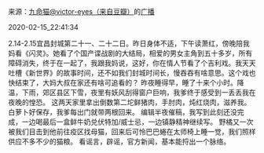 来源：[九命猫@victor-eyes（来自豆瓣）](https://www.douban.com/people/OldCatMiMiMi/)的[广播](https://www.douban.com/people/OldCatMiMiMi/status/2813509744/)


2020-02-15_22:41:34


2.14-2.15宜昌封城第二十一、二十二日。昨日身体不适，下午读萧红，傍晚陪我妈看《闪灵》。她看了个国产谍战剧的大结局，相爱的男女主角到五十多岁，所有障碍消失，终于在一起了，我跟我妈说，这好，你在情人节看了个吉利戏。我天天吐槽《新世界》的故事时间，还不如我们封城时间长，慢吞吞有啥意思。这个戏也快结束了，大妈大叔在家还有啥可追看的？
昨夜睡得早，睡了十来个小时。降温，下雨，郊区县区下雪，夜里有妖风刮得窗户巨响，我爹终于感受到一丢丢我在夜晚的惶恐。
这两天家里拿出倒数第二坨鲜猪肉，手肘肉，炖红烧肉，滋养我。白萝卜好保存，我爹每出门就带两根回来。
编辑半夜催稿，我写到此刻还没完成，一边喝最后一盒鲜牛奶兑伏特加/威士忌，一边镇静精神继续写。
野橘又一次被我们目击到他前往疫区找母猫，回来后可怜巴巴蜷在太师椅上睡一觉，我们照样供应不多不少的猫粮。
看谣言，辟谣，官方新闻，基本能捋出一个脉络。
